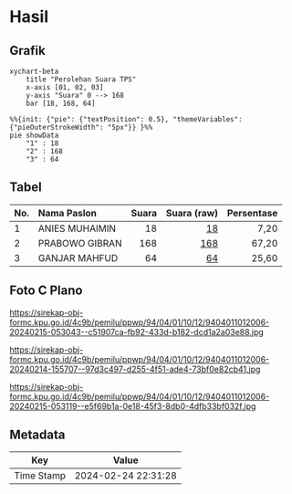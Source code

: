 # Hasil

## Grafik

```mermaid
xychart-beta
    title "Perolehan Suara TPS"
    x-axis [01, 02, 03]
    y-axis "Suara" 0 --> 168
    bar [18, 168, 64]
```

```mermaid
%%{init: {"pie": {"textPosition": 0.5}, "themeVariables": {"pieOuterStrokeWidth": "5px"}} }%%
pie showData
    "1" : 18
    "2" : 168
    "3" : 64
```

## Tabel

| No. | Nama Paslon    | Suara | Suara (raw) | Persentase |
|:--- |:-------------- | -----:| -----------:| ----------:|
| 1   | ANIES MUHAIMIN | 18    | [18][p-1]   | 7,20       |
| 2   | PRABOWO GIBRAN | 168   | [168][p-2]  | 67,20      |
| 3   | GANJAR MAHFUD  | 64    | [64][p-3]   | 25,60      |


[p-1]: https://github.com/gigit-pemilu/pemilu-2024-94-papua-tengah/blob/main/pilpres/hitung-suara/sub/94-papua-tengah/sub/04-mimika/sub/01-mimika-baru/sub/1012-perintis/sub/006-tps/sub/paslon-1.txt
[p-2]: https://github.com/gigit-pemilu/pemilu-2024-94-papua-tengah/blob/main/pilpres/hitung-suara/sub/94-papua-tengah/sub/04-mimika/sub/01-mimika-baru/sub/1012-perintis/sub/006-tps/sub/paslon-2.txt
[p-3]: https://github.com/gigit-pemilu/pemilu-2024-94-papua-tengah/blob/main/pilpres/hitung-suara/sub/94-papua-tengah/sub/04-mimika/sub/01-mimika-baru/sub/1012-perintis/sub/006-tps/sub/paslon-3.txt

## Foto C Plano

https://sirekap-obj-formc.kpu.go.id/4c9b/pemilu/ppwp/94/04/01/10/12/9404011012006-20240215-053043--c51907ca-fb92-433d-b182-dcd1a2a03e88.jpg

https://sirekap-obj-formc.kpu.go.id/4c9b/pemilu/ppwp/94/04/01/10/12/9404011012006-20240214-155707--97d3c497-d255-4f51-ade4-73bf0e82cb41.jpg

https://sirekap-obj-formc.kpu.go.id/4c9b/pemilu/ppwp/94/04/01/10/12/9404011012006-20240215-053119--e5f69b1a-0e18-45f3-8db0-4dfb33bf032f.jpg


## Metadata

| Key        | Value               |
| ---------- | ------------------- |
| Time Stamp | 2024-02-24 22:31:28 |



